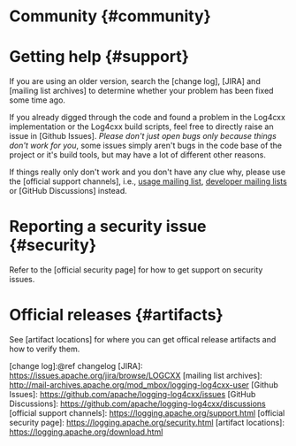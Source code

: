 Community {#community}
===
<!--
 Note: License header cannot be first, as doxygen does not generate
 cleanly if it before the '==='
-->
<!--
 Licensed to the Apache Software Foundation (ASF) under one or more
 contributor license agreements.  See the NOTICE file distributed with
 this work for additional information regarding copyright ownership.
 The ASF licenses this file to You under the Apache License, Version 2.0
 (the "License"); you may not use this file except in compliance with
 the License.  You may obtain a copy of the License at

	http://www.apache.org/licenses/LICENSE-2.0

 Unless required by applicable law or agreed to in writing, software
 distributed under the License is distributed on an "AS IS" BASIS,
 WITHOUT WARRANTIES OR CONDITIONS OF ANY KIND, either express or implied.
 See the License for the specific language governing permissions and
 limitations under the License.
-->

# Getting help {#support}

If you are using an older version, search the [change log], [JIRA] and [mailing list archives]
to determine whether your problem has been fixed some time ago.

If you already digged through the code and found a problem in the Log4cxx implementation
or the Log4cxx build scripts, feel free to directly raise an issue in [Github Issues].
*Please don't just open bugs only because things don't work for you*,
some issues simply aren't bugs in the code base of the project or it's build tools,
but may have a lot of different other reasons.

If things really only don't work and you don't have any clue why,
please use the [official support channels],
i.e., [usage mailing list](mailto:log4cxx-user@logging.apache.org),
[developer mailing lists](mailto:log4cxx-dev@logging.apache.org)
or [GitHub Discussions] instead.

# Reporting a security issue {#security}

Refer to the [official security page] for how to get support on security issues.

# Official releases {#artifacts}

See [artifact locations] for where you can get offical release artifacts and how to verify them.

[change log]:@ref changelog
[JIRA]: https://issues.apache.org/jira/browse/LOGCXX
[mailing list archives]: http://mail-archives.apache.org/mod_mbox/logging-log4cxx-user
[Github Issues]: https://github.com/apache/logging-log4cxx/issues
[GitHub Discussions]: https://github.com/apache/logging-log4cxx/discussions
[official support channels]: https://logging.apache.org/support.html
[official security page]: https://logging.apache.org/security.html
[artifact locations]: https://logging.apache.org/download.html
